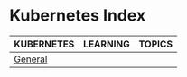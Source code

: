 # Kubernetes Index

|KUBERNETES|LEARNING|TOPICS|
|---|---|---|
|[General](/infrastructure/kubernetes/kubernetes-general)|||
